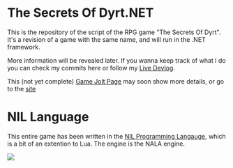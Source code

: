 # The Secrets Of Dyrt.NET

This is the repository of the script of the RPG game "The Secrets Of Dyrt". It's a revision of a game with the same name, and will run in the .NET framework.

More information will be revealed later.
If you wanna keep track of what I do you can check my commits here or follow my [Live Devlog](http://tricky1975.github.io/DevLogs/Dyrt/Dyrt.NET_DevLog_Page_1.html).


This (not yet complete) [Game Jolt Page](https://gamejolt.com/games/Dyrt_NET/426296) may soon show more details, or go to the [site](https://tricky.gamejolt.io/dyrt_NET)



# NIL Language

This entire game has been written in the [NIL Programming Langauge](https://github.com/jpbubble/NIL-isn-t-Lua), which is a bit of an extention to Lua. The engine is the NALA engine.


![](https://i.imgur.com/8aQmtzC.png)
